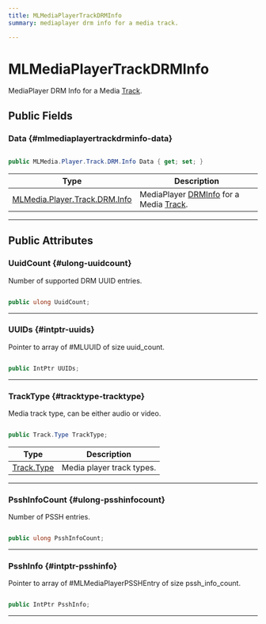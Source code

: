 ```yaml
---
title: MLMediaPlayerTrackDRMInfo
summary: mediaplayer drm info for a media track. 

---
```


# MLMediaPlayerTrackDRMInfo




MediaPlayer DRM Info for a Media [Track](/unity-api/api/UnityEngine.XR.MagicLeap/MLMedia/Player/Track/UnityEngine.XR.MagicLeap.MLMedia.Player.Track.md).   





## Public Fields

### Data {#mlmediaplayertrackdrminfo-data}

```csharp

public MLMedia.Player.Track.DRM.Info Data { get; set; }

```

| Type | Description  | 
|--|--|
| [MLMedia.Player.Track.DRM.Info](/unity-api/api/UnityEngine.XR.MagicLeap/MLMedia/Player/Track/DRM/UnityEngine.XR.MagicLeap.MLMedia.Player.Track.DRM.Info.md) | MediaPlayer [DRM](/unity-api/api/UnityEngine.XR.MagicLeap/MLMedia/Player/Track/DRM/UnityEngine.XR.MagicLeap.MLMedia.Player.Track.DRM.md)[Info](/unity-api/api/UnityEngine.XR.MagicLeap/MLMedia/Player/Track/DRM/UnityEngine.XR.MagicLeap.MLMedia.Player.Track.DRM.Info.md) for a Media [Track](/unity-api/api/UnityEngine.XR.MagicLeap/MLMedia/Player/Track/UnityEngine.XR.MagicLeap.MLMedia.Player.Track.md).  |





-----------

## Public Attributes

### UuidCount {#ulong-uuidcount}

Number of supported DRM UUID entries. 

```csharp

public ulong UuidCount;

```






-----------

### UUIDs {#intptr-uuids}

Pointer to array of #MLUUID of size uuid&#95;count. 

```csharp

public IntPtr UUIDs;

```






-----------

### TrackType {#tracktype-tracktype}

Media track type, can be either audio or video. 

```csharp

public Track.Type TrackType;

```

| Type | Description  | 
|--|--|
| [Track.Type](/unity-api/api/UnityEngine.XR.MagicLeap/MLMedia/Player/Track/UnityEngine.XR.MagicLeap.MLMedia.Player.Track.md#enums-type) | Media player track types.  |





-----------

### PsshInfoCount {#ulong-psshinfocount}

Number of PSSH entries. 

```csharp

public ulong PsshInfoCount;

```






-----------

### PsshInfo {#intptr-psshinfo}

Pointer to array of #MLMediaPlayerPSSHEntry of size pssh&#95;info&#95;count. 

```csharp

public IntPtr PsshInfo;

```






-----------

